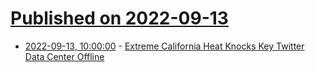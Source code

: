 # [Published on 2022-09-13](index.md)

* [2022-09-13, 10:00:00](https://hardware.slashdot.org/story/22/09/13/031202/extreme-california-heat-knocks-key-twitter-data-center-offline?utm_source=rss1.0mainlinkanon&utm_medium=feed) - [Extreme California Heat Knocks Key Twitter Data Center Offline](https://hardware.slashdot.org/story/22/09/13/031202/extreme-california-heat-knocks-key-twitter-data-center-offline?utm_source=rss1.0mainlinkanon&utm_medium=feed)
